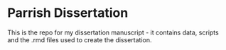 # Parrish Dissertation

This is the repo for my dissertation manuscript - it contains data, scripts and the .rmd files used to create the dissertation.
